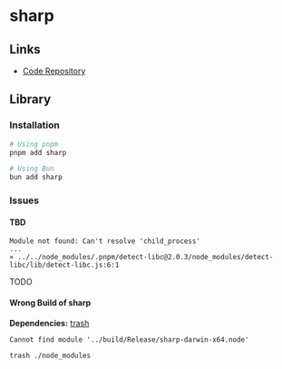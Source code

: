 # sharp

## Links

- [Code Repository](https://github.com/lovell/sharp)

## Library

### Installation

```sh
# Using pnpm
pnpm add sharp

# Using Bun
bun add sharp
```

### Issues

#### TBD

```log
Module not found: Can't resolve 'child_process'
...
⨯ ../../node_modules/.pnpm/detect-libc@2.0.3/node_modules/detect-libc/lib/detect-libc.js:6:1
```

<!--
https://stackoverflow.com/questions/72219192/unable-to-import-sharp-into-next-js-project-module-not-found-cant-resolve
-->

<!--
Only works on backend, not in frontend
-->

TODO

#### Wrong Build of sharp

**Dependencies:** [trash](/trash.md)

```log
Cannot find module '../build/Release/sharp-darwin-x64.node'
```

```sh
trash ./node_modules
```
